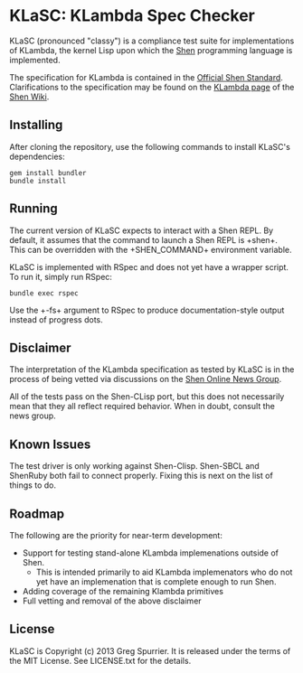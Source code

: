 KLaSC: KLambda Spec Checker
===========================
KLaSC (pronounced "classy") is a compliance test suite for
implementations of KLambda, the kernel Lisp upon which the
[Shen](http://shenlanguage.org) programming language is implemented.

The specification for KLambda is contained in the
[Official Shen Standard](http://www.shenlanguage.org/Documentation/shendoc.htm).
Clarifications to the specification may be found on the
[KLambda page](http://shen-wiki.tiodante.com/KLambda) of the
[Shen Wiki](http://shen-wiki.tiodante.com).

Installing
----------
After cloning the repository, use the following commands to install
KLaSC's dependencies:

    gem install bundler
    bundle install

Running
-------
The current version of KLaSC expects to interact with a Shen REPL. By
default, it assumes that the command to launch a Shen REPL is
+shen+. This can be overridden with the +SHEN_COMMAND+ environment
variable.

KLaSC is implemented with RSpec and does not yet have a wrapper
script. To run it, simply run RSpec:

    bundle exec rspec

Use the +-fs+ argument to RSpec to produce documentation-style output
instead of progress dots.

Disclaimer
----------
The interpretation of the KLambda specification as tested by KLaSC is in
the process of being vetted via discussions on the
[Shen Online News Group](https://groups.google.com/group/qilang).

All of the tests pass on the Shen-CLisp port, but this does not
necessarily mean that they all reflect required behavior. When in
doubt, consult the news group.

Known Issues
------------
The test driver is only working against Shen-Clisp. Shen-SBCL and
ShenRuby both fail to connect properly. Fixing this is next on the
list of things to do.

Roadmap
-------
The following are the priority for near-term development:

* Support for testing stand-alone KLambda implemenations outside of
  Shen.
  * This is intended primarily to aid KLambda implemenators who do not
    yet have an implemenation that is complete enough to run Shen.
* Adding coverage of the remaining Klambda primitives
* Full vetting and removal of the above disclaimer

License
-------
KLaSC is Copyright (c) 2013 Greg Spurrier. It is released under the
terms of the MIT License. See LICENSE.txt for the details.  
